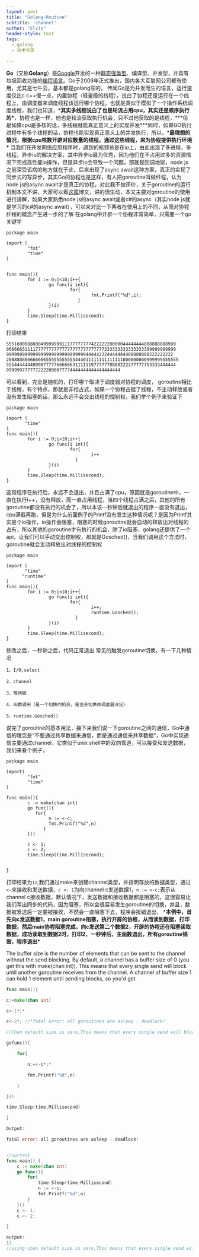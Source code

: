 ```yaml
---
layout: post
title: "Golang-Routine"
subtitle: 'channel'
author: "Elvis"
header-style: text
tags:
  - golang
  - 技术分享

---
```


**Go**（又称**Golang**）是[Google](https://baike.baidu.com/item/Google)开发的一种[静态](https://baike.baidu.com/item/静态)[强类型](https://baike.baidu.com/item/强类型)、编译型、并发型，并具有垃圾回收功能的[编程语言](https://baike.baidu.com/item/编程语言)。Go于2009年正式推出，国内各大互联网公司都有使用，尤其是七牛云，基本都是golang写的，
传闻Go是为并发而生的语言，运行速度仅比c c++慢一点，内置协程（轻量级的线程），说白了协程还是运行在一个线程上，由调度器来调度线程该运行哪个协程，也就是类似于模拟了一个操作系统调度线程，我们也知道，***其实多线程说白了也是轮流占用cpu，其实还是顺序执行的\***，协程也是一样，他也是轮流获取执行机会，只不过他获取的是线程，***但是如果cpu是多核的话，多线程就能真正意义上的实现并发\***同时，如果GO执行过程中有多个线程的话，协程也能实现真正意义上的并发执行，所以，***最理想的情况，根据cpu核数开辟对应数量的线程，通过这些线程，来为协程提供执行环境\***
当我们在开发网络应用程序时，遇到的瓶颈总是在io上，由此出现了多进程，多线程，异步io的解决方案，其中异步io最为优秀，因为他们在不占用过多的资源情况下完成高性能io操作，但是异步io会导致一个问题，那就是回调地狱，node js之前深受诟病的地方就在于此，后来出现了async await这种方案，真正的实现了同步式的写异步，其实Go的协程也是这样，有人把goroutine叫做纤程，认为node js的async await才是真正的协程，对此我不做评价，关于goroutine的运行机制本文不讲，大家可以看[这篇](https://www.cnblogs.com/sunsky303/p/9115530.html)博文，讲的很生动，本文主要对goroutine的使用进行讲解，如果大家熟悉node js的async await或者c#的async（其实node js就是学习的c#的async await），可以来对比一下两者在使用上的不同，从而对协程纤程的概念产生进一步的了解
在golang中开辟一个协程非常简单，只需要一个go关键字

```
package main
  
import (
        "fmt"
        "time"
)


func main(){
        for i := 0;i<10;i++{
                go func(i int){
                        for{
                                fmt.Printf("%d",i);
                           }
                }(i)
        }
        time.Sleep(time.Millisecond);
}
```

打印结果

```
5551600088800499999991117777777742222220000044444444888888888999
9666665111177777777777777777777777777333333333333333399999999999
999999999999999999999999999999444442224444444488888888222222222
20888886666666655555555555444011111111111111000000000999999555555
5554444444000077777666666311111197777778888222277777753333444444
9999997777772222000077774444444444444444444
```

可以看到，完全是随机的，打印哪个取决于调度器对协程的调度，
goroutine相比于线程，有个特点，那就是非抢占式，如果一个协程占据了线程，不主动释放或者没有发生阻塞的话，那么永远不会交出线程的控制权，我们举个例子来验证下

```
package main
  
import (
       "time"
)
func main(){
        for i := 0;i<10;i++{
                go func(i int){
                        for{
                                i++                                
                          }
                }(i)
        }
        time.Sleep(time.Millisecond);
}
```

这段程序在执行后，永远不会退出，并且占满了cpu，原因就是goroutine中，一直在执行i++，没有释放，而一直占用线程，当四个线程占满之后，其他的所有goroutine都没有执行的机会了，所以本该一秒钟后就退出的程序一直没有退出，cpu满载再跑，但是为什么前面例子的Printf没有发生这种情况呢？是因为Printf其实是个io操作，io操作会阻塞，阻塞的时候goroutine就会自动的释放出对线程的占有，所以其他的goroutine才有执行的机会，除了io阻塞，golang还提供了一个api，让我们可以手动交出控制权，那就是Gosched()，当我们调用这个方法时，goroutine就会主动释放出对线程的控制权

```
package main
  
import (
       "time"
      "runtime"
)
func main(){
        for i := 0;i<10;i++{
                go func(i int){
                        for{
                                i++;
                                runtime.Gosched();                                
                          }
                }(i)
        }
        time.Sleep(time.Millisecond);
}
```

修改之后，一秒钟之后，代码正常退出
常见的触发goroutine切换，有一下几种情况

```
1、I/O,select

2、channel

3、等待锁

4、函数调用（是一个切换的机会，是否会切换由调度器决定）

5、runtime.Gosched()
```

说完了goroutine的基本用法，接下来我们说一下goroutine之间的通信，Go中通信的理念是“不要通过共享数据来通信，而是通过通信来共享数据“，Go中实现通信主要通过channel，它类似于unix shell中的双向管道，可以接受和发送数据，
我们来看个例子，

```
package main
  
import(
        "fmt"
        "time"
)

func main(){
        c := make(chan int)
        go func(){
           for{
                n := <-c;
                fmt.Printf("%d",n)
              }
        }()

        c <- 1;
        c <- 2;
        time.Sleep(time.Millisecond);


}
```

打印结果为`12`,我们通过make来创建channel类型，并指明存放的数据类型，通过 `<-`来接收和发送数据，`c <- 1`为向channel c发送数据1，`n := <-c;`表示从channel c接收数据，默认情况下，发送数据和接收数据都是阻塞的，这很容易让我们写出同步的代码，因为阻塞，所以会很容易发生goroutine的切换，并且，数据被发送后一定要被接收，不然会一直阻塞下去，程序会报错退出，
***本例中，首先向c发送数据1，main goroutine阻塞，执行开辟的协程，从而读到数据，打印数据，然后main协程阻塞完成，向c发送第二个数据2，开辟的协程还在阻塞读取数据，成功读取到数据2时，打印2，一秒钟后，主函数退出，所有goroutine销毁，程序退出\***









The buffer size is the number of elements that can be sent to the channel without the send blocking. By default, a channel has a buffer size of 0 (you get this with make(chan int)). This means that every single send will block until another goroutine receives from the channel. A channel of buffer size 1 can hold 1 element until sending blocks, so you'd get

 

```go
func main(){

c:=make(chan int)

c<-1*;*

c<-2*; //*fatal error: all goroutines are asleep - deadlock!

//Chan default size is zero,This means that every single send will block unitl another goroutine receives

gofunc(){

	for{

		n:=<-c*;*

		fmt.Printf("%d",n)

	}

}()

time.Sleep(time.Millisecond)

}

Output:

fatal error: all goroutines are asleep - deadlock!


//current
func main() {
	c := make(chan int)
	go func(){
		for{
			time.Sleep(time.Millisecond)
			n := <-c;
			fmt.Printf("%d",n)
		}
	}()
	c <- 1;
	c <- 2;

}

output:
12 
//using chan default size is zero,This means that every single send will block unitl another goroutine receives
```




